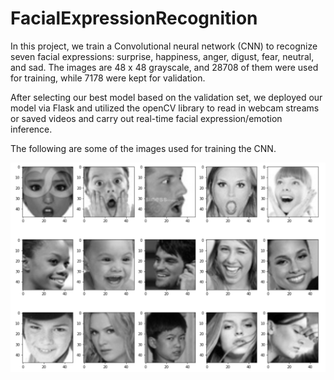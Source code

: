 # FacialExpressionRecognition

In this project, we train a Convolutional neural network (CNN) to recognize seven facial expressions: surprise, happiness, anger, digust, fear, neutral, and sad.
The images are 48 x 48 grayscale, and 28708 of them were used for training, while 7178 were kept for validation.

After selecting our best model based on the validation set, we deployed our model via Flask and utilized the openCV library to read in webcam streams or saved videos and carry out real-time facial expression/emotion inference.

The following are some of the images used for training the CNN.

![alt text](sample_images.PNG)
